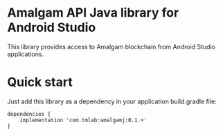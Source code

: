 # Amalgam API Java library for Android Studio
This library provides access to Amalgam blockchain from Android Studio applications.

# Quick start
Just add this library as a dependency in your application build.gradle file:
```
dependencies {
    implementation 'com.tmlab:amalgamj:0.1.+'
}
```
